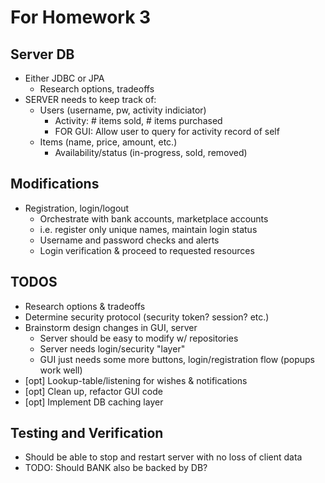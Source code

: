# For Homework 3
## Server  DB
- Either JDBC or JPA
    - Research options, tradeoffs
- SERVER needs to keep track of:
    - Users (username, pw, activity indiciator)
        - Activity: # items sold, # items purchased
        - FOR GUI: Allow user to query for activity record of self
    - Items (name, price, amount, etc.)
        - Availability/status (in-progress, sold, removed)

## Modifications
- Registration, login/logout
    - Orchestrate with bank accounts, marketplace accounts
    - i.e. register only unique names, maintain login status
    - Username and password checks and alerts
    - Login verification & proceed to requested resources

## TODOS
- Research options & tradeoffs
- Determine security protocol (security token? session? etc.)
- Brainstorm design changes in GUI, server
    - Server should be easy to modify w/ repositories
    - Server needs login/security "layer"
    - GUI just needs some more buttons, login/registration flow (popups work well)
- [opt] Lookup-table/listening for wishes & notifications
- [opt] Clean up, refactor GUI code
- [opt] Implement DB caching layer


## Testing and Verification
- Should be able to stop and restart server with no loss of client data
- TODO: Should BANK also be backed by DB?

